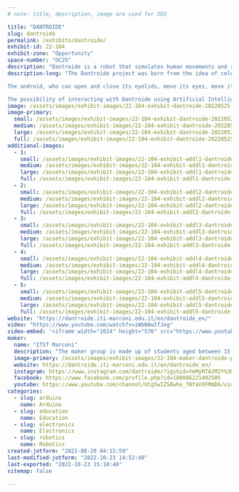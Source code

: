 ```yaml
---
# note: title, description, image are used for SEO

title: "DANTROIDE"
slug: dantroide
permalink: /exhibits/dantroide/
exhibit-id: 22-104
exhibit-zone: "Opportunity"
space-number: "OC25"
description: "Dantroide is a robot that simulates human movements and recites triplets from the Divine Comedy."
description-long: "The Dantroide project was born from the idea of ​​celebrating the great poet on the occasion of the 700th anniversary of his death in a modern key, by combining, in a transversal way, skills from different disciplinary areas. It is a robot with a Dantesque appearance that simulates human movements, introduces itself, recites selected triplets from the Divine Comedy and illustrates a selection of words from the lexicon used by the poet, contextualizing their meaning. The study of Dante&#039;s words was carried out by the students with the guidance of the Accademia della Crusca of Florence*, partner of the project, which participated in the educational event at the end of the school year, expressing great satisfaction for the work done. The project stands out for its peculiarity in the linguistic-literary, electronic and computer fields.

The android, who can open and close its eyelids, move its eyes, move its mouth to speak, nod and disagree, greet with his hand, is interfaced with a specially designed app. 

The possibility of interacting with Dantroide using Artificial Intelligence is under development. Specifically, we are studying a machine learning model capable of making the android speak in the style of Dante Alighieri. The technique used is that of Machine Learning, which allows machines to learn directly through examples. The text used for learning is The Divine Comedy. The artificial neural network learns the statistical correlations that exist between words, thus learning the artist&#039;s style and simulating the creative behavior of a human being."
image: /assets/images/exhibit-images/22-104-exhibit-dantroide-20220525-161511-large.jpg
image-primary: 
  small: /assets/images/exhibit-images/22-104-exhibit-dantroide-20220525-161511-small.jpg
  medium: /assets/images/exhibit-images/22-104-exhibit-dantroide-20220525-161511-medium.jpg
  large: /assets/images/exhibit-images/22-104-exhibit-dantroide-20220525-161511-large.jpg
  full: /assets/images/exhibit-images/22-104-exhibit-dantroide-20220525-161511-full.jpg
additional-images: 
  - 1:
    small: /assets/images/exhibit-images/22-104-exhibit-addl1-dantroide-5cad056f-915f-437f-b83b-4fafbe94ffdf-1024x1024-small.jpg
    medium: /assets/images/exhibit-images/22-104-exhibit-addl1-dantroide-5cad056f-915f-437f-b83b-4fafbe94ffdf-1024x1024-medium.jpg
    large: /assets/images/exhibit-images/22-104-exhibit-addl1-dantroide-5cad056f-915f-437f-b83b-4fafbe94ffdf-1024x1024-large.jpg
    full: /assets/images/exhibit-images/22-104-exhibit-addl1-dantroide-5cad056f-915f-437f-b83b-4fafbe94ffdf-1024x1024-full.jpg
  - 2:
    small: /assets/images/exhibit-images/22-104-exhibit-addl2-dantroide-img-0134-270x270-small.jpg
    medium: /assets/images/exhibit-images/22-104-exhibit-addl2-dantroide-img-0134-270x270-medium.jpg
    large: /assets/images/exhibit-images/22-104-exhibit-addl2-dantroide-img-0134-270x270-large.jpg
    full: /assets/images/exhibit-images/22-104-exhibit-addl2-dantroide-img-0134-270x270-full.jpg
  - 3:
    small: /assets/images/exhibit-images/22-104-exhibit-addl3-dantroide-p1050743-270x270-small.jpg
    medium: /assets/images/exhibit-images/22-104-exhibit-addl3-dantroide-p1050743-270x270-medium.jpg
    large: /assets/images/exhibit-images/22-104-exhibit-addl3-dantroide-p1050743-270x270-large.jpg
    full: /assets/images/exhibit-images/22-104-exhibit-addl3-dantroide-p1050743-270x270-full.jpg
  - 4:
    small: /assets/images/exhibit-images/22-104-exhibit-addl4-dantroide-p1050756-270x270-small.jpg
    medium: /assets/images/exhibit-images/22-104-exhibit-addl4-dantroide-p1050756-270x270-medium.jpg
    large: /assets/images/exhibit-images/22-104-exhibit-addl4-dantroide-p1050756-270x270-large.jpg
    full: /assets/images/exhibit-images/22-104-exhibit-addl4-dantroide-p1050756-270x270-full.jpg
  - 5:
    small: /assets/images/exhibit-images/22-104-exhibit-addl5-dantroide-photo-2021-12-02-15-43-56-270x270-small.jpg
    medium: /assets/images/exhibit-images/22-104-exhibit-addl5-dantroide-photo-2021-12-02-15-43-56-270x270-medium.jpg
    large: /assets/images/exhibit-images/22-104-exhibit-addl5-dantroide-photo-2021-12-02-15-43-56-270x270-large.jpg
    full: /assets/images/exhibit-images/22-104-exhibit-addl5-dantroide-photo-2021-12-02-15-43-56-270x270-full.jpg
website: "https://dantroide.iti-marconi.edu.it/en/dantroide_en/"
video: "https://www.youtube.com/watch?v=iWbNAwIfJeg"
video-embed: '<iframe width="1024" height="576" src="https://www.youtube.com/embed/iWbNAwIfJeg?feature=oembed" frameborder="0" allow="accelerometer; autoplay; clipboard-write; encrypted-media; gyroscope; picture-in-picture" allowfullscreen title="Dantroide"></iframe>'
maker: 
  name: "ITST Marconi"
  description: "The maker group is made up of students aged between 15 and 17 enrolled in a technical institute (a secondary school) in Campobasso (Italy). The group has transversal skills as the students are enrolled in literature, computer science and electronics courses. In the project the students were followed and supported by their respective teachers."
  image-primary: /assets/images/exhibit-images/22-104-maker-dantroide-pddocnvu-400x400-medium.jpg
  website: https://dantroide.iti-marconi.edu.it/en/dantroide_en/
  instagram: https://www.instagram.com/dantroide/?igshid=YmMyMTA2M2Y%3D
  facebook: https://www.facebook.com/profile.php?id=100086221402505
  youtube: https://www.youtube.com/channel/UCg5wIZSRwho_fBfaVXFMmDA/videos
categories: 
  - slug: arduino
    name: Arduino
  - slug: education
    name: Education
  - slug: electronics
    name: Electronics
  - slug: robotics
    name: Robotics
created-jotform: "2022-08-29 04:15:59"
last-modified-jotform: "2022-10-23 14:52:48"
last-exported: "2022-10-23 15:10:48"
sitemap: false

---
```

